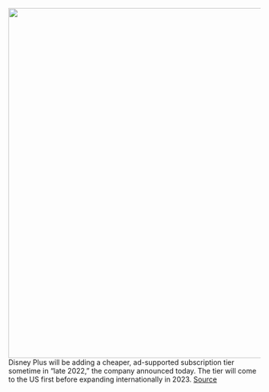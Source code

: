 <img src='https://cdn.vox-cdn.com/thumbor/kbu0vCvo_vcwHBraUjRJzJ0n32Q=/0x0:1920x1080/1200x800/filters:focal(807x387:1113x693)/cdn.vox-cdn.com/uploads/chorus_image/image/70578597/disneyplus.0.0.jpg' width='700px' /><br/>
Disney Plus will be adding a cheaper, ad-supported subscription tier sometime in “late 2022,” the company announced today. The tier will come to the US first before expanding internationally in 2023.
<a href='https://www.theverge.com/2022/3/4/22961433/disney-plus-subscription-ad-tier-price'> Source <a/>